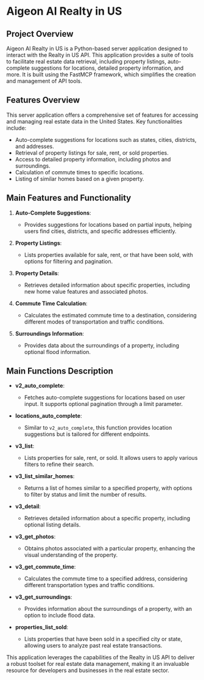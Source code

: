 # Aigeon AI Realty in US

## Project Overview

Aigeon AI Realty in US is a Python-based server application designed to interact with the Realty in US API. This application provides a suite of tools to facilitate real estate data retrieval, including property listings, auto-complete suggestions for locations, detailed property information, and more. It is built using the FastMCP framework, which simplifies the creation and management of API tools.

## Features Overview

This server application offers a comprehensive set of features for accessing and managing real estate data in the United States. Key functionalities include:

- Auto-complete suggestions for locations such as states, cities, districts, and addresses.
- Retrieval of property listings for sale, rent, or sold properties.
- Access to detailed property information, including photos and surroundings.
- Calculation of commute times to specific locations.
- Listing of similar homes based on a given property.

## Main Features and Functionality

1. **Auto-Complete Suggestions**: 
   - Provides suggestions for locations based on partial inputs, helping users find cities, districts, and specific addresses efficiently.

2. **Property Listings**: 
   - Lists properties available for sale, rent, or that have been sold, with options for filtering and pagination.

3. **Property Details**: 
   - Retrieves detailed information about specific properties, including new home value features and associated photos.

4. **Commute Time Calculation**: 
   - Calculates the estimated commute time to a destination, considering different modes of transportation and traffic conditions.

5. **Surroundings Information**: 
   - Provides data about the surroundings of a property, including optional flood information.

## Main Functions Description

- **v2_auto_complete**: 
  - Fetches auto-complete suggestions for locations based on user input. It supports optional pagination through a limit parameter.

- **locations_auto_complete**: 
  - Similar to `v2_auto_complete`, this function provides location suggestions but is tailored for different endpoints.

- **v3_list**: 
  - Lists properties for sale, rent, or sold. It allows users to apply various filters to refine their search.

- **v3_list_similar_homes**: 
  - Returns a list of homes similar to a specified property, with options to filter by status and limit the number of results.

- **v3_detail**: 
  - Retrieves detailed information about a specific property, including optional listing details.

- **v3_get_photos**: 
  - Obtains photos associated with a particular property, enhancing the visual understanding of the property.

- **v3_get_commute_time**: 
  - Calculates the commute time to a specified address, considering different transportation types and traffic conditions.

- **v3_get_surroundings**: 
  - Provides information about the surroundings of a property, with an option to include flood data.

- **properties_list_sold**: 
  - Lists properties that have been sold in a specified city or state, allowing users to analyze past real estate transactions.

This application leverages the capabilities of the Realty in US API to deliver a robust toolset for real estate data management, making it an invaluable resource for developers and businesses in the real estate sector.
